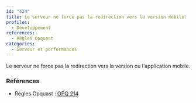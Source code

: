 ```yaml
---
id: "424"
title: Le serveur ne force pas la redirection vers la version mobile.
profiles:
  - Développement
references:
  - Règles Opquast
categories:
  - Serveur et performances
---
```


Le serveur ne force pas la redirection vers la version ou l‘application mobile.

### Références

*   Règles Opquast : [OPQ 214](https://checklists.opquast.com/fr/assurance-qualite-web/le-serveur-ne-force-pas-la-redirection-vers-la-version-ou-lapplication-mobile)
